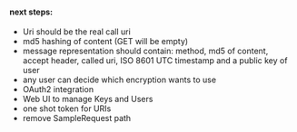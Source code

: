 #### next steps:
* Uri should be the real call uri
* md5 hashing of content (GET will be empty)
* message representation should contain: method, md5 of content, accept header, called uri, ISO 8601 UTC timestamp and a public key of user
* any user can decide which encryption wants to use
* OAuth2 integration
* Web UI to manage Keys and Users
* one shot token for URIs
* remove SampleRequest path
